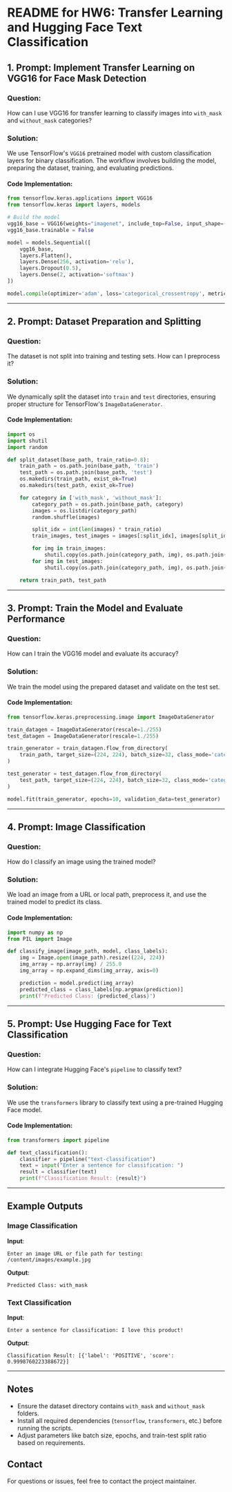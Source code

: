 
# README for HW6: Transfer Learning and Hugging Face Text Classification

## 1. Prompt: Implement Transfer Learning on VGG16 for Face Mask Detection

### Question:
How can I use VGG16 for transfer learning to classify images into `with_mask` and `without_mask` categories?

### Solution:
We use TensorFlow's `VGG16` pretrained model with custom classification layers for binary classification. The workflow involves building the model, preparing the dataset, training, and evaluating predictions.

#### Code Implementation:
```python
from tensorflow.keras.applications import VGG16
from tensorflow.keras import layers, models

# Build the model
vgg16_base = VGG16(weights="imagenet", include_top=False, input_shape=(224, 224, 3))
vgg16_base.trainable = False

model = models.Sequential([
    vgg16_base,
    layers.Flatten(),
    layers.Dense(256, activation='relu'),
    layers.Dropout(0.5),
    layers.Dense(2, activation='softmax')
])

model.compile(optimizer='adam', loss='categorical_crossentropy', metrics=['accuracy'])
```

---

## 2. Prompt: Dataset Preparation and Splitting

### Question:
The dataset is not split into training and testing sets. How can I preprocess it?

### Solution:
We dynamically split the dataset into `train` and `test` directories, ensuring proper structure for TensorFlow's `ImageDataGenerator`.

#### Code Implementation:
```python
import os
import shutil
import random

def split_dataset(base_path, train_ratio=0.8):
    train_path = os.path.join(base_path, 'train')
    test_path = os.path.join(base_path, 'test')
    os.makedirs(train_path, exist_ok=True)
    os.makedirs(test_path, exist_ok=True)

    for category in ['with_mask', 'without_mask']:
        category_path = os.path.join(base_path, category)
        images = os.listdir(category_path)
        random.shuffle(images)

        split_idx = int(len(images) * train_ratio)
        train_images, test_images = images[:split_idx], images[split_idx:]

        for img in train_images:
            shutil.copy(os.path.join(category_path, img), os.path.join(train_path, category, img))
        for img in test_images:
            shutil.copy(os.path.join(category_path, img), os.path.join(test_path, category, img))

    return train_path, test_path
```

---

## 3. Prompt: Train the Model and Evaluate Performance

### Question:
How can I train the VGG16 model and evaluate its accuracy?

### Solution:
We train the model using the prepared dataset and validate on the test set.

#### Code Implementation:
```python
from tensorflow.keras.preprocessing.image import ImageDataGenerator

train_datagen = ImageDataGenerator(rescale=1./255)
test_datagen = ImageDataGenerator(rescale=1./255)

train_generator = train_datagen.flow_from_directory(
    train_path, target_size=(224, 224), batch_size=32, class_mode='categorical'
)

test_generator = test_datagen.flow_from_directory(
    test_path, target_size=(224, 224), batch_size=32, class_mode='categorical'
)

model.fit(train_generator, epochs=10, validation_data=test_generator)
```

---

## 4. Prompt: Image Classification

### Question:
How do I classify an image using the trained model?

### Solution:
We load an image from a URL or local path, preprocess it, and use the trained model to predict its class.

#### Code Implementation:
```python
import numpy as np
from PIL import Image

def classify_image(image_path, model, class_labels):
    img = Image.open(image_path).resize((224, 224))
    img_array = np.array(img) / 255.0
    img_array = np.expand_dims(img_array, axis=0)

    prediction = model.predict(img_array)
    predicted_class = class_labels[np.argmax(prediction)]
    print(f"Predicted Class: {predicted_class}")
```

---

## 5. Prompt: Use Hugging Face for Text Classification

### Question:
How can I integrate Hugging Face's `pipeline` to classify text?

### Solution:
We use the `transformers` library to classify text using a pre-trained Hugging Face model.

#### Code Implementation:
```python
from transformers import pipeline

def text_classification():
    classifier = pipeline("text-classification")
    text = input("Enter a sentence for classification: ")
    result = classifier(text)
    print(f"Classification Result: {result}")
```

---

## Example Outputs

### Image Classification
**Input**:
```text
Enter an image URL or file path for testing: /content/images/example.jpg
```
**Output**:
```text
Predicted Class: with_mask
```

### Text Classification
**Input**:
```text
Enter a sentence for classification: I love this product!
```
**Output**:
```text
Classification Result: [{'label': 'POSITIVE', 'score': 0.9998760223388672}]
```

---

## Notes
- Ensure the dataset directory contains `with_mask` and `without_mask` folders.
- Install all required dependencies (`tensorflow`, `transformers`, etc.) before running the scripts.
- Adjust parameters like batch size, epochs, and train-test split ratio based on requirements.

## Contact
For questions or issues, feel free to contact the project maintainer.
